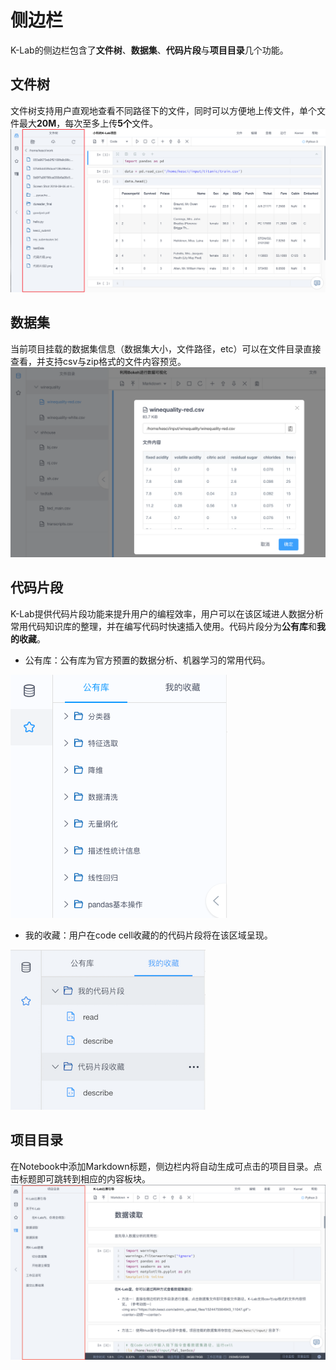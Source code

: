 # 侧边栏

K-Lab的侧边栏包含了**文件树**、**数据集**、**代码片段**与**项目目录**几个功能。

## 文件树
文件树支持用户直观地查看不同路径下的文件，同时可以方便地上传文件，单个文件最大**20M**，每次至多上传**5个**文件。
![image description](/image/文件树.png)

## 数据集
当前项目挂载的数据集信息（数据集大小，文件路径，etc）可以在文件目录直接查看，并支持csv与zip格式的文件内容预览。
![image description](/image/dataset-preview.png)

## 代码片段
K-Lab提供代码片段功能来提升用户的编程效率，用户可以在该区域进人数据分析常用代码知识库的整理，并在编写代码时快速插入使用。代码片段分为**公有库**和**我的收藏**。

* 公有库：公有库为官方预置的数据分析、机器学习的常用代码。        

![image description](/image/code-storage.png)

* 我的收藏：用户在code cell收藏的的代码片段将在该区域呈现。

![image description](/image/code-favourite.png)

## 项目目录
在Notebook中添加Markdown标题，侧边栏内将自动生成可点击的项目目录。点击标题即可跳转到相应的内容板块。
![image description](/image/项目目录.png)
